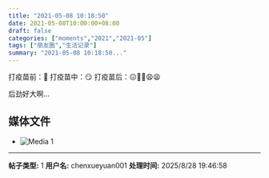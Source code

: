 ```yaml
---
title: "2021-05-08 10:18:50"
date: 2021-05-08T10:00:00+08:00
draft: false
categories: ["moments","2021","2021-05"]
tags: ["朋友圈","生活记录"]
summary: "2021-05-08 10:18:50..."
---
```


打疫苗前：🤔
打疫苗中：😏
打疫苗后：😖🤮🤒😩😫

后劲好大啊…

## 媒体文件

- ![Media 1](/Moments/photos/2021-05-08/202105081018500.jpg)

---

**帖子类型:** 1
**用户名:** chenxueyuan001
**处理时间:** 2025/8/28 19:46:58